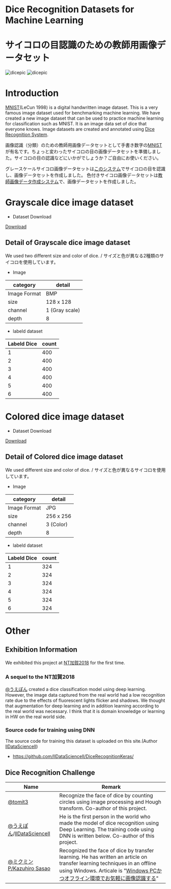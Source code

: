 # Dice Recognition Datasets for Machine Learning
# サイコロの目認識のための教師用画像データセット

![dicepic](https://raw.githubusercontent.com/tomitomi3/DiceRecognitionDatasetForML/master/_img/pic_coloerddice.jpg)
![dicepic](https://raw.githubusercontent.com/tomitomi3/DiceRecognitionDatasetForML/master/_img/pic_dice.jpg)

# Introduction
[MNIST](https://en.wikipedia.org/wiki/MNIST_database)(LeCun 1998) is a digital handwritten image dataset. This is a very famous image dataset used for benchmarking machine learning. We have created a new image dataset that can be used to practice machine learning for classification such as MNIST. It is an image data set of dice that everyone knows. Image datasets are created and annotated using [Dice Recognition System](https://github.com/tomitomi3/DiceRecognizeSystem).

画像認識（分類）のための教師用画像データセットとして手書き数字の[MNIST](https://en.wikipedia.org/wiki/MNIST_database)が有名です。ちょっと変わったサイコロの目の画像データセットを準備しました。サイコロの目の認識などにいかがでしょうか？ご自由にお使いください。

グレースケールサイコロ画像データセットは[このシステム](https://github.com/tomitomi3/DiceRecognizeSystem)でサイコロの目を認識し、画像データセットを作成しました。
色付きサイコロ画像データセットは[教師画像データ作成システム](https://github.com/tomitomi3/CreateOwnImagedatasetsSystem)で、画像データセットを作成しました。

# Grayscale dice image dataset

* Dataset Download

[Download](https://github.com/tomitomi3/DiceRecognitionDatasetForML/raw/master/dataset/DiceDataset.zip)

## Detail of Grayscale dice image dataset

We used two different size and color of dice. / サイズと色が異なる2種類のサイコロを使用しています。

* Image

| category | detail |
----|---- 
| Image Format | BMP |
| size | 128 x 128 |
| channel | 1 (Gray scale) |
| depth | 8 |

* labeld dataset

| Labeld Dice | count |
----|---- 
| 1 | 400 |
| 2 | 400 |
| 3 | 400 |
| 4 | 400 |
| 5 | 400 |
| 6 | 400 |

# Colored dice image dataset

* Dataset Download

[Download](https://github.com/tomitomi3/DiceRecognitionDatasetForML/raw/master/dataset/ColoredDiceDataset.zip)

## Detail of Colored dice image dataset

We used different size and color of dice. / サイズと色が異なるサイコロを使用しています。

* Image

| category | detail |
----|---- 
| Image Format | JPG |
| size | 256 x 256 |
| channel | 3 (Color) |
| depth | 8 |

* labeld dataset

| Labeld Dice | count |
----|---- 
| 1 | 324 |
| 2 | 324 |
| 3 | 324 |
| 4 | 324 |
| 5 | 324 |
| 6 | 324 |

# Other

## Exhibition Information
We exhibited this project at [NT加賀2018](http://wiki.nicotech.jp/nico_tech/index.php?NT%E5%8A%A0%E8%B3%802018) for the first time.

### A sequel to the NT加賀2018
[@うえぽん](https://twitter.com/TomohiroUenoML) created a dice classification model using deep learning. However, the image data captured from the real world had a low recognition rate due to the effects of fluorescent lights flicker and shadows. We thought that augmentation for deep learning and in addition learning according to the real world was necessary. I think that it is domain knowledge or learning in HW on the real world side.

### Source code for training using DNN
The source code for training this dataset is uploaded on this site.(Author [llDataSciencell](https://github.com/llDataSciencell))
- https://github.com/llDataSciencell/DiceRecognitionKeras/

## Dice Recognition Challenge
| Name | Remark |
----|----
| [@tomit3](https://twitter.com/tomit3) | Recognize the face of dice by counting circles using image processing and Hough transform. Co-author of this project. |
| [@うえぽん](https://twitter.com/TomohiroUenoML)/[llDataSciencell](https://github.com/llDataSciencell) | He is the first person in the world who made the model of dice recognition using Deep Learning. The training code using DNN is written below. Co-author of this project. |
| [@ミクミンP/Kazuhiro Sasao](https://twitter.com/ksasao) | Recognized the face of dice by transfer learning. He has written an article on transfer learning techniques in an offline using Windows. Articale is "[Windows PCかつオフライン環境でお気軽に画像認識する](https://qiita.com/ksasao/items/8a76d6048e28defeb39a)" |
